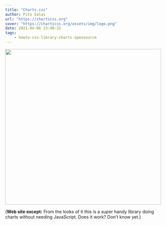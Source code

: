 ```yaml
---
title: "Charts.css"
author: Pito Salas
url: "https://chartscss.org" 
cover: "https://chartscss.org/assets/img/logo.png" 
date: 2021-04-06 13:40:22
tags:
    - howto-css-library-charts-opensource
---
```

<img src=https://chartscss.org/assets/img/logo.png width="500">



(**Web site except:** From the looks of it this is a super handy library doing charts without needing JavaScript. Does it work? Don’t know yet.) 
